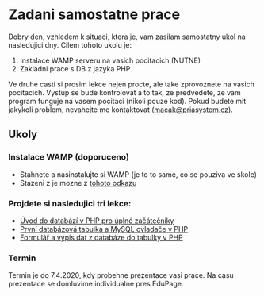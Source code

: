 # Zadani samostatne prace

Dobry den, vzhledem k situaci, ktera je, vam zasilam samostatny ukol na nasledujici dny. Cilem tohoto ukolu je:
1. Instalace WAMP serveru na vasich pocitacich (NUTNE)
2. Zakladni prace s DB z jazyka PHP.

Ve druhe casti si prosim lekce nejen procte, ale take zprovoznete na vasich pocitacich. Vystup se bude kontrolovat a to tak, ze predvedete, ze vam program funguje na vasem pocitaci (nikoli pouze kod). Pokud budete mit jakykoli problem, nevahejte me kontaktovat (macak@priasystem.cz).

## Ukoly
### Instalace WAMP (doporuceno)
 * Stahnete a nasinstalujte si WAMP (je to to same, co se pouziva ve skole)
 * Stazeni z je mozne z [tohoto odkazu](http://www.wampserver.com/en/#download-wrapper)

### Projdete si nasledujici tri lekce:
 * [Úvod do databází v PHP pro úplné začátečníky](https://www.itnetwork.cz/php/databaze/php-tutorial-databaze-pro-zacatecniky-uvod)
 * [První databázová tabulka a MySQL ovladače v PHP](https://www.itnetwork.cz/php/databaze/php-tutorial-databaze-pro-zacatecniky-prvni-tabulka-mysql-ovladace)
 * [Formulář a výpis dat z databáze do tabulky v PHP](https://www.itnetwork.cz/php/databaze/php-tutorial-databaze-pro-zacatecniky-formular-a-vypis-dat-z-tabulky)

### Termin
Termin je do 7.4.2020, kdy probehne prezentace vasi prace. Na casu prezentace se domluvime individualne pres EduPage.
